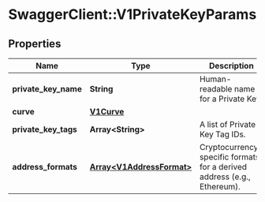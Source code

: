 # SwaggerClient::V1PrivateKeyParams

## Properties
Name | Type | Description | Notes
------------ | ------------- | ------------- | -------------
**private_key_name** | **String** | Human-readable name for a Private Key. | 
**curve** | [**V1Curve**](V1Curve.md) |  | 
**private_key_tags** | **Array&lt;String&gt;** | A list of Private Key Tag IDs. | 
**address_formats** | [**Array&lt;V1AddressFormat&gt;**](V1AddressFormat.md) | Cryptocurrency-specific formats for a derived address (e.g., Ethereum). | 


